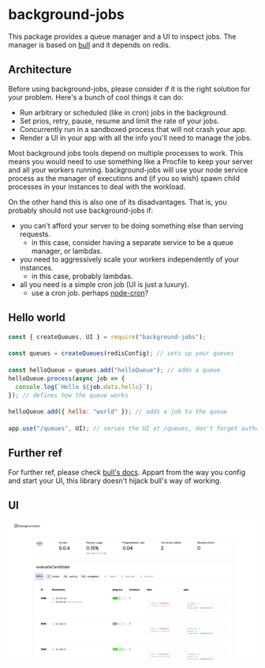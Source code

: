 # background-jobs

This package provides a queue manager and a UI to inspect jobs. The manager is based on [bull](https://github.com/OptimalBits/bull) and it depends on redis.

## Architecture

Before using background-jobs, please consider if it is the right solution for your problem. Here's a bunch of cool things it can do:

- Run arbitrary or scheduled (like in cron) jobs in the background.
- Set prios, retry, pause, resume and limit the rate of your jobs.
- Concurrently run in a sandboxed process that will not crash your app.
- Render a UI in your app with all the info you'll need to manage the jobs.

Most background jobs tools depend on multiple processes to work. This means you would need to use something like a Procfile to keep your server and all your workers running. background-jobs will use your node service process as the manager of executions and (if you so wish) spawn child processes in your instances to deal with the workload.

On the other hand this is also one of its disadvantages. That is, you probably should not use background-jobs if:

- you can't afford your server to be doing something else than serving requests.
  - in this case, consider having a separate service to be a queue manager, or lambdas.
- you need to aggressively scale your workers independently of your instances.
  - in this case, probably lambdas.
- all you need is a simple cron job (UI is just a luxury).
  - use a cron job. perhaps [node-cron](https://www.npmjs.com/package/node-cron)?

## Hello world

```js
const { createQueues, UI } = require("background-jobs");

const queues = createQueues(redisConfig); // sets up your queues

const helloQueue = queues.add("helloQueue"); // adds a queue
helloQueue.process(async job => {
  console.log(`Hello ${job.data.hello}`);
}); // defines how the queue works

helloQueue.add({ hello: "world" }); // adds a job to the queue

app.use("/queues", UI); // serves the UI at /queues, don't forget authentication!
```

## Further ref

For further ref, please check [bull's docs](https://github.com/OptimalBits/bull). Appart from the way you config and start your UI, this library doesn't hijack bull's way of working.

## UI

![UI](./shot.png)
